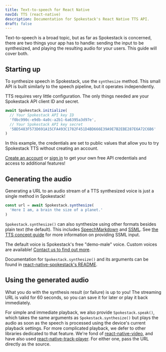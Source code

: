 ```yaml
---
title: Text-to-speech for React Native
navId: TTS (react-native)
description: Documentation for Spokestack's React Native TTS API.
draft: false
---
```


Text-to-speech is a broad topic, but as far as Spokestack is concerned, there are two things your app has to handle: sending the input to be synthesized, and playing the resulting audio for your users. This guide will cover both.

## Starting up

To synthesize speech in Spokestack, use the `synthesize` method. This small API is built similarly to the speech pipeline, but it operates independently.

TTS requires very little configuration. The only things needed are your Spokestack API client ID and secret.

```javascript
await Spokestack.initialize(
  // Your Spokestack API key ID
  'f0bc990c-e9db-4a0c-a2b1-6a6395a3d97e',
  // Your Spokestack API key secret
  '5BD5483F573D691A15CFA493C1782F451D4BD666E39A9E7B2EBE287E6A72C6B6'
)
```

In this example, the credentials are set to public values that allow you to try Spokestack TTS without creating an account.

[Create an account](/account/create) or [sign in](/account/login) to get your own free API credentials and access to additional features!

## Generating the audio

Generating a URL to an audio stream of a TTS synthesized voice is just a single method in Spokestack!

```javascript
const url = await Spokestack.synthesize(
  'Here I am, a brain the size of a planet.'
)
```

`Spokestack.synthesize()` can also synthesize using other formats besides plain text (the default). This includes [SpeechMarkdown](https://www.speechmarkdown.org/) and [SSML](https://www.w3.org/TR/speech-synthesis). See [the TTS concept guide](/docs/Concepts/tts) for more information on providing SSML input.

The default voice is Spokestack's free "demo-male" voice. Custom voices are available! [Contact us to find out more](mailto:hello@spokestack.io).

Documentation for `Spokestack.synthesize()` and its arguments can be found in [react-native-spokestack's README](https://github.com/spokestack/react-native-spokestack#synthesize).

## Using the generated audio

What you do with the synthesis result (or failure) is up to you! The streaming URL is valid for 60 seconds, so you can save it for later or play it back immediately.

For simple and immediate playback, we also provide `Spokestack.speak()`, which takes the same arguments as `Spokestack.synthesize()` but plays the audio as soon as the speech is processed using the device's current playback settings. For more complicated playback, we defer to other libraries dedicated to that feature. We're fond of [react-native-video](https://github.com/react-native-community/react-native-video), and have also used [react-native-track-player](https://github.com/react-native-kit/react-native-track-player). For either one, pass the URL directly as the source.
